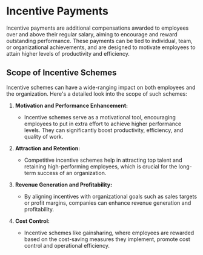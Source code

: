# Incentive Payments

Incentive payments are additional compensations awarded to employees over and above their regular salary, aiming to encourage and reward outstanding performance. These payments can be tied to individual, team, or organizational achievements, and are designed to motivate employees to attain higher levels of productivity and efficiency.

## Scope of Incentive Schemes

Incentive schemes can have a wide-ranging impact on both employees and the organization. Here's a detailed look into the scope of such schemes:

1. **Motivation and Performance Enhancement:**
   * Incentive schemes serve as a motivational tool, encouraging employees to put in extra effort to achieve higher performance levels. They can significantly boost productivity, efficiency, and quality of work.

2. **Attraction and Retention:**
   * Competitive incentive schemes help in attracting top talent and retaining high-performing employees, which is crucial for the long-term success of an organization.

3. **Revenue Generation and Profitability:**
   * By aligning incentives with organizational goals such as sales targets or profit margins, companies can enhance revenue generation and profitability.

4. **Cost Control:**
   * Incentive schemes like gainsharing, where employees are rewarded based on the cost-saving measures they implement, promote cost control and operational efficiency.